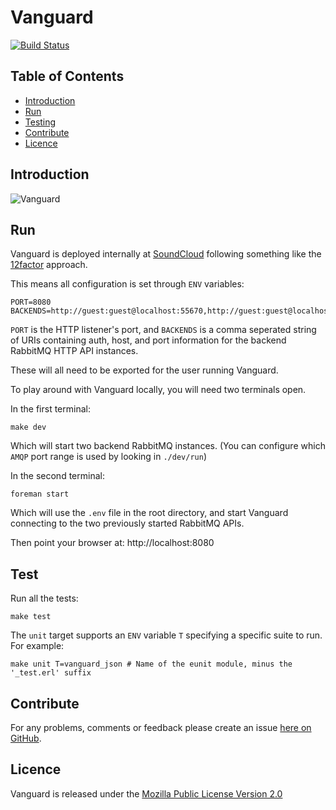 Vanguard
========

[![Build Status](https://secure.travis-ci.org/brendanhay/vanguard.png)](http://travis-ci.org/brendanhay/vanguard)


Table of Contents
-----------------

* [Introduction](#introduction)
* [Run](#run)
* [Testing](#test)
* [Contribute](#contribute)
* [Licence](#licence)


<a name="introduction" />

Introduction
------------

![Vanguard](https://raw.github.com/brendanhay/vanguard/master/img/vanguard.png)


<a name="run" />

Run
---

Vanguard is deployed internally at [SoundCloud](http://soundcloud.com) following something like the [12factor](http://www.12factor.net/) approach.

This means all configuration is set through `ENV` variables:

```shell
PORT=8080
BACKENDS=http://guest:guest@localhost:55670,http://guest:guest@localhost:55680
```

`PORT` is the HTTP listener's port, and `BACKENDS` is a comma seperated
string of URIs containing auth, host, and port information for the backend
RabbitMQ HTTP API instances.

These will all need to be exported for the user running Vanguard.

To play around with Vanguard locally, you will need two terminals open.

In the first terminal:

```shell
make dev
```

Which will start two backend RabbitMQ instances. (You can configure which `AMQP` port range is used by looking in `./dev/run`)

In the second terminal:

```shell
foreman start
```

Which will use the `.env` file in the root directory, and start Vanguard connecting to the two previously started RabbitMQ APIs.

Then point your browser at: http://localhost:8080


<a name="test" />

Test
----

Run all the tests:

```shell
make test
```

The `unit` target supports an `ENV` variable `T` specifying a specific suite to run. For example:

```shell
make unit T=vanguard_json # Name of the eunit module, minus the '_test.erl' suffix
```


<a name="contribute" />

Contribute
----------

For any problems, comments or feedback please create an issue [here on GitHub](github.com/brendanhay/vanguard/issues).


<a name="licence" />

Licence
-------

Vanguard is released under the [Mozilla Public License Version 2.0](http://www.mozilla.org/MPL/)
